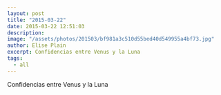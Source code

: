 ```yaml
---
layout: post
title: "2015-03-22"
date: 2015-03-22 12:51:03
description: 
image: "/assets/photos/201503/bf981a3c510d55bed40d549955a4bf73.jpg"
author: Elise Plain
excerpt: Confidencias entre Venus y la Luna
tags: 
  - all
---
```


Confidencias entre Venus y la Luna
<p></p>

